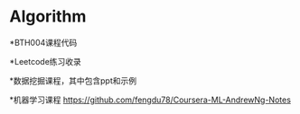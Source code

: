 # Algorithm
 *BTH004课程代码

 *Leetcode练习收录

 *数据挖掘课程，其中包含ppt和示例

 *机器学习课程 https://github.com/fengdu78/Coursera-ML-AndrewNg-Notes